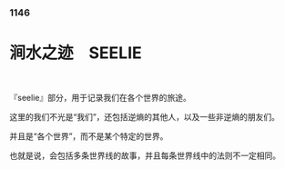 ### 1146

# 涧水之迹 &ensp; SEELIE

<br/>

『seelie』部分，用于记录我们在各个世界的旅途。

这里的我们不光是“我们”，还包括逆熵的其他人，以及一些非逆熵的朋友们。

并且是“各个世界”，而不是某个特定的世界。

也就是说，会包括多条世界线的故事，并且每条世界线中的法则不一定相同。